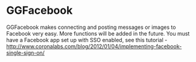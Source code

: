 GGFacebook
==========

GGFacebook makes connecting and posting messages or images to Facebook very easy. More functions will be added in the future. You must have a Facebook app set up with SSO enabled, see this tutorial - http://www.coronalabs.com/blog/2012/01/04/implementing-facebook-single-sign-on/